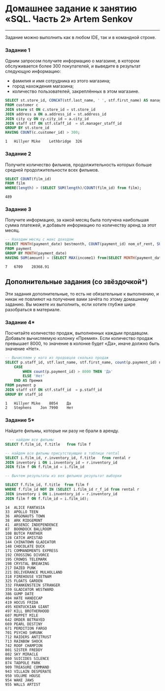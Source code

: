 # Домашнее задание к занятию «SQL. Часть 2» Artem Senkov

---

Задание можно выполнить как в любом IDE, так и в командной строке.

### Задание 1

Одним запросом получите информацию о магазине, в котором обслуживается более 300 покупателей, и выведите в результат следующую информацию: 
- фамилия и имя сотрудника из этого магазина;
- город нахождения магазина;
- количество пользователей, закреплённых в этом магазине.

```SQL
SELECT st.store_id, CONCAT(stf.last_name, ' ', stf.first_name) AS manager, cy.city, COUNT(customer_id) as Nom_of_customers
FROM customer c
JOIN store st ON c.store_id = st.store_id
JOIN address a ON a.address_id = st.address_id
JOIN city cy ON cy.city_id = a.city_id
JOIN staff stf ON stf.staff_id  = st.manager_staff_id
GROUP BY st.store_id
HAVING COUNT(c.customer_id) > 300;
```

```
1	Hillyer Mike	Lethbridge	326
```

### Задание 2

Получите количество фильмов, продолжительность которых больше средней продолжительности всех фильмов.
```SQL
SELECT COUNT(film_id)
FROM film
WHERE(length) > (SELECT SUM(length)/COUNT(film_id) from film);
```

```
489
```
### Задание 3

Получите информацию, за какой месяц была получена наибольшая сумма платежей, и добавьте информацию по количеству аренд за этот месяц.
```SQL
-- Находим месяц с макс доходом
SELECT MONTH(payment_date) bestmonth, COUNT(payment_id) nom_of_rent, SUM(amount) as INCOME
FROM payment
GROUP BY MONTH(payment_date)
HAVING SUM(amount) = (SELECT MAX(income1) from(SELECT MONTH(payment_date) month1, SUM(amount) income1 FROM payment GROUP BY MONTH(payment_date)) AVM)
```

```
7	6709	28368.91
```

## Дополнительные задания (со звёздочкой*)
Эти задания дополнительные, то есть не обязательные к выполнению, и никак не повлияют на получение вами зачёта по этому домашнему заданию. Вы можете их выполнить, если хотите глубже шире разобраться в материале.

### Задание 4*

Посчитайте количество продаж, выполненных каждым продавцом. Добавьте вычисляемую колонку «Премия». Если количество продаж превышает 8000, то значение в колонке будет «Да», иначе должно быть значение «Нет».

```SQL
-- Вычисляем у кого из продовцов сколько продаж
SELECT p.staff_id, stf.last_name, stf.first_name, count(p.payment_id) nom_of_payments,
	CASE
		WHEN count(p.payment_id) > 8000 THEN 'Да'
		ELSE 'Нет'
	END AS Премия
FROM payment p
JOIN staff stf ON stf.staff_id  = p.staff_id
GROUP BY staff_id
```
```
1	Hillyer	Mike	8054	Да
2	Stephens	Jon	7990	Нет
```

### Задание 5*

Найдите фильмы, которые ни разу не брали в аренду.

```SQL
  -- найдем все фильмы
SELECT f.film_id, f.title   from film f

-- найдем все фильмы присутствующие в таблице rental 
SELECT i.film_id, r.inventory_id, f.title   from rental r 
JOIN inventory i ON i.inventory_id = r.inventory_id
JOIN film f ON f.film_id = i.film_id

-- Вычтем результаты из вех фильмов результат выборки

SELECT f.film_id, f.title  from film f
WHERE f.film_id NOT IN (SELECT i.film_id r_f_id from rental r 
JOIN inventory i ON i.inventory_id = r.inventory_id
JOIN film f ON f.film_id = i.film_id);
```
```
14	ALICE FANTASIA
33	APOLLO TEEN
36	ARGONAUTS TOWN
38	ARK RIDGEMONT
41	ARSENIC INDEPENDENCE
87	BOONDOCK BALLROOM
108	BUTCH PANTHER
128	CATCH AMISTAD
144	CHINATOWN GLADIATOR
148	CHOCOLATE DUCK
171	COMMANDMENTS EXPRESS
192	CROSSING DIVORCE
195	CROWDS TELEMARK
198	CRYSTAL BREAKING
217	DAZED PUNK
221	DELIVERANCE MULHOLLAND
318	FIREHOUSE VIETNAM
325	FLOATS GARDEN
332	FRANKENSTEIN STRANGER
359	GLADIATOR WESTWARD
386	GUMP DATE
404	HATE HANDICAP
419	HOCUS FRIDA
495	KENTUCKIAN GIANT
497	KILL BROTHERHOOD
607	MUPPET MILE
642	ORDER BETRAYED
669	PEARL DESTINY
671	PERDITION FARGO
701	PSYCHO SHRUNK
712	RAIDERS ANTITRUST
713	RAINBOW SHOCK
742	ROOF CHAMPION
801	SISTER FREDDY
802	SKY MIRACLE
860	SUICIDES SILENCE
874	TADPOLE PARK
909	TREASURE COMMAND
943	VILLAIN DESPERATE
950	VOLUME HOUSE
954	WAKE JAWS
955	WALLS ARTIST
```

